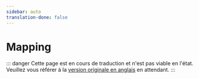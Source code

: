 ```yaml
---
sidebar: auto
translation-done: false
---
```

# Mapping

::: danger
Cette page est en cours de traduction et n'est pas viable en l'état. Veuillez vous référer à la [version originale en anglais](/mapping/) en attendant.
:::
